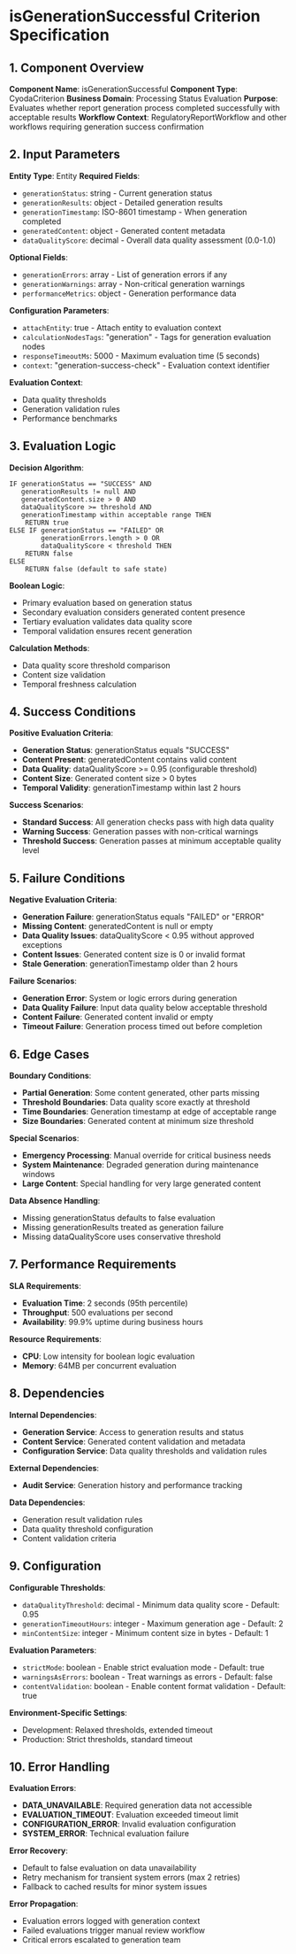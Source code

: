 # isGenerationSuccessful Criterion Specification

## 1. Component Overview
**Component Name**: isGenerationSuccessful
**Component Type**: CyodaCriterion
**Business Domain**: Processing Status Evaluation
**Purpose**: Evaluates whether report generation process completed successfully with acceptable results
**Workflow Context**: RegulatoryReportWorkflow and other workflows requiring generation success confirmation

## 2. Input Parameters
**Entity Type**: Entity
**Required Fields**:
- `generationStatus`: string - Current generation status
- `generationResults`: object - Detailed generation results
- `generationTimestamp`: ISO-8601 timestamp - When generation completed
- `generatedContent`: object - Generated content metadata
- `dataQualityScore`: decimal - Overall data quality assessment (0.0-1.0)

**Optional Fields**:
- `generationErrors`: array - List of generation errors if any
- `generationWarnings`: array - Non-critical generation warnings
- `performanceMetrics`: object - Generation performance data

**Configuration Parameters**:
- `attachEntity`: true - Attach entity to evaluation context
- `calculationNodesTags`: "generation" - Tags for generation evaluation nodes
- `responseTimeoutMs`: 5000 - Maximum evaluation time (5 seconds)
- `context`: "generation-success-check" - Evaluation context identifier

**Evaluation Context**:
- Data quality thresholds
- Generation validation rules
- Performance benchmarks

## 3. Evaluation Logic
**Decision Algorithm**:
```
IF generationStatus == "SUCCESS" AND
   generationResults != null AND
   generatedContent.size > 0 AND
   dataQualityScore >= threshold AND
   generationTimestamp within acceptable range THEN
    RETURN true
ELSE IF generationStatus == "FAILED" OR
        generationErrors.length > 0 OR
        dataQualityScore < threshold THEN
    RETURN false
ELSE
    RETURN false (default to safe state)
```

**Boolean Logic**:
- Primary evaluation based on generation status
- Secondary evaluation considers generated content presence
- Tertiary evaluation validates data quality score
- Temporal validation ensures recent generation

**Calculation Methods**:
- Data quality score threshold comparison
- Content size validation
- Temporal freshness calculation

## 4. Success Conditions
**Positive Evaluation Criteria**:
- **Generation Status**: generationStatus equals "SUCCESS"
- **Content Present**: generatedContent contains valid content
- **Data Quality**: dataQualityScore >= 0.95 (configurable threshold)
- **Content Size**: Generated content size > 0 bytes
- **Temporal Validity**: generationTimestamp within last 2 hours

**Success Scenarios**:
- **Standard Success**: All generation checks pass with high data quality
- **Warning Success**: Generation passes with non-critical warnings
- **Threshold Success**: Generation passes at minimum acceptable quality level

## 5. Failure Conditions
**Negative Evaluation Criteria**:
- **Generation Failure**: generationStatus equals "FAILED" or "ERROR"
- **Missing Content**: generatedContent is null or empty
- **Data Quality Issues**: dataQualityScore < 0.95 without approved exceptions
- **Content Issues**: Generated content size is 0 or invalid format
- **Stale Generation**: generationTimestamp older than 2 hours

**Failure Scenarios**:
- **Generation Error**: System or logic errors during generation
- **Data Quality Failure**: Input data quality below acceptable threshold
- **Content Failure**: Generated content invalid or empty
- **Timeout Failure**: Generation process timed out before completion

## 6. Edge Cases
**Boundary Conditions**:
- **Partial Generation**: Some content generated, other parts missing
- **Threshold Boundaries**: Data quality score exactly at threshold
- **Time Boundaries**: Generation timestamp at edge of acceptable range
- **Size Boundaries**: Generated content at minimum size threshold

**Special Scenarios**:
- **Emergency Processing**: Manual override for critical business needs
- **System Maintenance**: Degraded generation during maintenance windows
- **Large Content**: Special handling for very large generated content

**Data Absence Handling**:
- Missing generationStatus defaults to false evaluation
- Missing generationResults treated as generation failure
- Missing dataQualityScore uses conservative threshold

## 7. Performance Requirements
**SLA Requirements**:
- **Evaluation Time**: 2 seconds (95th percentile)
- **Throughput**: 500 evaluations per second
- **Availability**: 99.9% uptime during business hours

**Resource Requirements**:
- **CPU**: Low intensity for boolean logic evaluation
- **Memory**: 64MB per concurrent evaluation

## 8. Dependencies
**Internal Dependencies**:
- **Generation Service**: Access to generation results and status
- **Content Service**: Generated content validation and metadata
- **Configuration Service**: Data quality thresholds and validation rules

**External Dependencies**:
- **Audit Service**: Generation history and performance tracking

**Data Dependencies**:
- Generation result validation rules
- Data quality threshold configuration
- Content validation criteria

## 9. Configuration
**Configurable Thresholds**:
- `dataQualityThreshold`: decimal - Minimum data quality score - Default: 0.95
- `generationTimeoutHours`: integer - Maximum generation age - Default: 2
- `minContentSize`: integer - Minimum content size in bytes - Default: 1

**Evaluation Parameters**:
- `strictMode`: boolean - Enable strict evaluation mode - Default: true
- `warningsAsErrors`: boolean - Treat warnings as errors - Default: false
- `contentValidation`: boolean - Enable content format validation - Default: true

**Environment-Specific Settings**:
- Development: Relaxed thresholds, extended timeout
- Production: Strict thresholds, standard timeout

## 10. Error Handling
**Evaluation Errors**:
- **DATA_UNAVAILABLE**: Required generation data not accessible
- **EVALUATION_TIMEOUT**: Evaluation exceeded timeout limit
- **CONFIGURATION_ERROR**: Invalid evaluation configuration
- **SYSTEM_ERROR**: Technical evaluation failure

**Error Recovery**:
- Default to false evaluation on data unavailability
- Retry mechanism for transient system errors (max 2 retries)
- Fallback to cached results for minor system issues

**Error Propagation**:
- Evaluation errors logged with generation context
- Failed evaluations trigger manual review workflow
- Critical errors escalated to generation team
